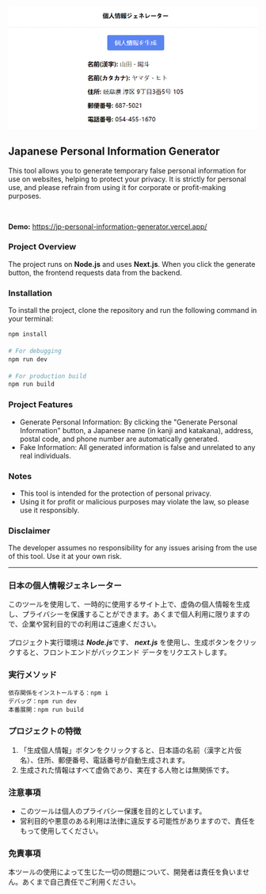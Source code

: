 <img src="public/1.png" width="600"/>

## Japanese Personal Information Generator

This tool allows you to generate temporary false personal information for use on websites, helping to protect your privacy. It is strictly for personal use, and please refrain from using it for corporate or profit-making purposes.

<br/>

**Demo:** https://jp-personal-information-generator.vercel.app/

### Project Overview

The project runs on **Node.js** and uses **Next.js**. When you click the generate button, the frontend requests data from the backend.

### Installation

To install the project, clone the repository and run the following command in your terminal:

```bash
npm install

# For debugging
npm run dev

# For production build
npm run build
```

### Project Features
- Generate Personal Information: By clicking the "Generate Personal Information" button, a Japanese name (in kanji and katakana), address, postal code, and phone number are automatically generated.
- Fake Information: All generated information is false and unrelated to any real individuals.
### Notes
- This tool is intended for the protection of personal privacy.
- Using it for profit or malicious purposes may violate the law, so please use it responsibly.
### Disclaimer
The developer assumes no responsibility for any issues arising from the use of this tool. Use it at your own risk.

***

### 日本の個人情報ジェネレーター

このツールを使用して、一時的に使用するサイト上で、虚偽の個人情報を生成し、プライバシーを保護することができます。あくまで個人利用に限りますので、企業や営利目的での利用はご遠慮ください。
<br/><br/>
プロジェクト実行環境は ***Node.js***です、
***next.js*** を使用し、生成ボタンをクリックすると、フロントエンドがバックエンド データをリクエストします。

### 実行メソッド
```bash
依存関係をインストールする：npm i
デバッグ：npm run dev
本番展開：npm run build
```

### プロジェクトの特徴

1. 「生成個人情報」ボタンをクリックすると、日本語の名前（漢字と片仮名）、住所、郵便番号、電話番号が自動生成されます。
2. 生成された情報はすべて虚偽であり、実在する人物とは無関係です。

### 注意事項

- このツールは個人のプライバシー保護を目的としています。
- 営利目的や悪意のある利用は法律に違反する可能性がありますので、責任をもって使用してください。

### 免責事項

本ツールの使用によって生じた一切の問題について、開発者は責任を負いません。あくまで自己責任でご利用ください。
